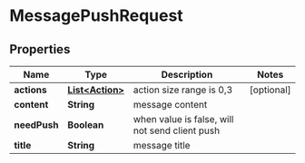 

# MessagePushRequest

## Properties

Name | Type | Description | Notes
------------ | ------------- | ------------- | -------------
**actions** | [**List&lt;Action&gt;**](Action.md) | action size range is 0,3 |  [optional]
**content** | **String** | message content | 
**needPush** | **Boolean** | when value is false, will not send client push | 
**title** | **String** | message title | 



